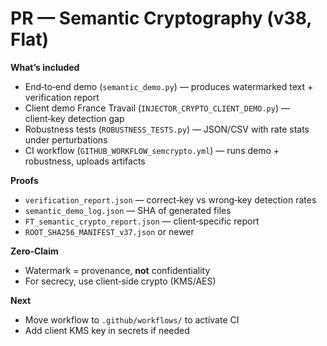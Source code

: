 # PR — Semantic Cryptography (v38, Flat)

**What’s included**
- End‑to‑end demo (`semantic_demo.py`) — produces watermarked text + verification report
- Client demo France Travail (`INJECTOR_CRYPTO_CLIENT_DEMO.py`) — client‑key detection gap
- Robustness tests (`ROBUSTNESS_TESTS.py`) — JSON/CSV with rate stats under perturbations
- CI workflow (`GITHUB_WORKFLOW_semcrypto.yml`) — runs demo + robustness, uploads artifacts

**Proofs**
- `verification_report.json` — correct‑key vs wrong‑key detection rates
- `semantic_demo_log.json` — SHA of generated files
- `FT_semantic_crypto_report.json` — client‑specific report
- `ROOT_SHA256_MANIFEST_v37.json` or newer

**Zero‑Claim**
- Watermark = provenance, **not** confidentiality
- For secrecy, use client‑side crypto (KMS/AES)

**Next**
- Move workflow to `.github/workflows/` to activate CI
- Add client KMS key in secrets if needed
